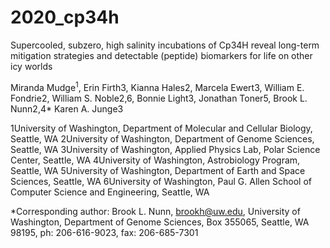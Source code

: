 # 2020_cp34h
Supercooled, subzero, high salinity incubations of Cp34H reveal long-term mitigation strategies and detectable (peptide) biomarkers for life on other icy worlds


Miranda Mudge<sup>1</sup>, Erin Firth3, Kianna Hales2, Marcela Ewert3, William E. Fondrie2, William S. Noble2,6, Bonnie Light3, Jonathan Toner5, Brook L. Nunn2,4* Karen A. Junge3


1University of Washington, Department of Molecular and Cellular Biology, Seattle, WA
2University of Washington, Department of Genome Sciences, Seattle, WA
3University of Washington, Applied Physics Lab, Polar Science Center, Seattle, WA
4University of Washington, Astrobiology Program, Seattle, WA
5University of Washington, Department of Earth and Space Sciences, Seattle, WA
6University of Washington, Paul G. Allen School of Computer Science and Engineering, Seattle, WA


*Corresponding author: Brook L. Nunn, brookh@uw.edu, University of Washington, Department of Genome Sciences, Box 355065, Seattle, WA 98195, ph: 206-616-9023, fax: 206-685-7301
